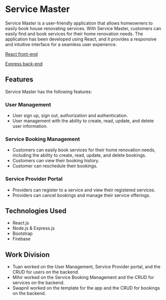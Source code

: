 # Service Master

Service Master is a user-friendly application that allows homeowners to easily book house renovating services. With
Service Master, customers can easily find and book services for their home renovation needs. The application has been
developed using React, and it provides a responsive and intuitive interface for a seamless user experience.

[React front-end](https://service-master-react.web.app/)

[Express back-end](https://service-master-api.cyclic.app)

## Features

Service Master has the following features:

### User Management

- User sign up, sign out, authorization and authentication.
- User management with the ability to create, read, update, and delete user information.

### Service Booking Management

- Customers can easily book services for their home renovation needs, including the ability to create, read, update, and
  delete bookings.
- Customers can view their booking history.
- Customer can reschedule their bookings.

### Service Provider Portal

- Providers can register to a service and view their registered services.
- Providers can cancel bookings and manage their service offerings.

## Technologies Used

- React.js
- Node.js & Express.js
- Bootstrap
- Firebase

## Work Division

- Tuan worked on the User Management, Service Provider portal, and the CRUD for users on the backend.
- Mihir worked on the Service Booking Management and the CRUD for services on the backend.
- Swapnil worked on the template for the app and the CRUD for bookings on the backend.


